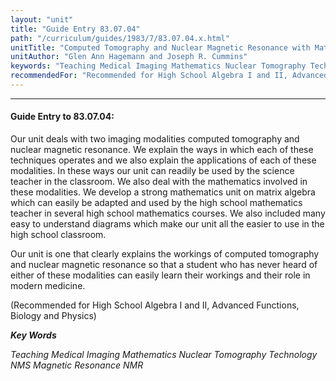 ```yaml
---
layout: "unit"
title: "Guide Entry 83.07.04"
path: "/curriculum/guides/1983/7/83.07.04.x.html"
unitTitle: "Computed Tomography and Nuclear Magnetic Resonance with Mathematical Applications"
unitAuthor: "Glen Ann Hagemann and Joseph R. Cummins"
keywords: "Teaching Medical Imaging Mathematics Nuclear Tomography Technology NMS Magnetic Resonance NMR"
recommendedFor: "Recommended for High School Algebra I and II, Advanced Functions, Biology and Physics"
---
```

<body>
<hr/>
<h4>
Guide Entry to 83.07.04:
</h4>
Our unit deals with two imaging modalities computed tomography and nuclear magnetic resonance.  We explain the ways in which each of these techniques operates and we also explain the applications of each of these modalities.  In these ways our unit can readily be used by the science teacher in the classroom.  We also deal with the mathematics involved in these modalities.  We develop a strong mathematics unit on matrix algebra which can easily be adapted and used by the high school mathematics teacher in several high school mathematics courses.  We also included many easy to understand diagrams which make our unit all the easier to use in the high school classroom.
<p>
Our unit is one that clearly explains the workings of computed tomography and nuclear magnetic resonance so that a student who has never heard of either of these modalities can easily learn their workings and their role in modern medicine.
</p>
<p>
(Recommended for High School Algebra I and II, Advanced Functions, Biology and Physics)
</p>
<p>
<b>
<i>
Key Words
</i>
</b>
<br/>
</p>
<p>
<i>
Teaching Medical Imaging Mathematics Nuclear Tomography Technology NMS Magnetic Resonance NMR
</i>
</p>
</body>